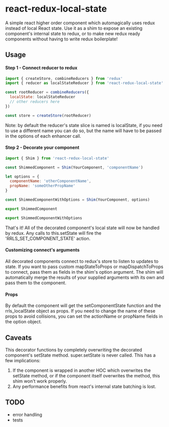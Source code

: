 # react-redux-local-state
A simple react higher order component which automagically uses redux instead of local React state.
Use it as a shim to expose an existing component's internal state to redux, or to make new redux ready components without
having to write redux boilerplate!

## Usage

#### Step 1 - Connect reducer to redux

```javascript
import { createStore, combineReducers } from 'redux'
import { reducer as localStateReducer } from 'react-redux-local-state'

const rootReducer = combineReducers({
  localState: localStateReducer
  // other reducers here
})

const store = createStore(rootReducer)
```

Note: by default the reducer's state slice is named is localState, if you need to use a different name
you can do so, but the name will have to be passed in the options of each enhancer call.

#### Step 2 - Decorate your component

```javascript
import { Shim } from 'react-redux-local-state'

const ShimmedComponent = Shim(YourComponent, 'componentName')

let options = {
  componentName: 'otherComponentName',
  propName: 'someOtherPropName'
}

const ShimmedComponentWithOptions = Shim(YourComponent, options)

export ShimmedComponent

export ShimmedComponentWithOptions
```

That's it! All of the decorated component's local state will now be handled by redux.
Any calls to this.setState will fire the 'RRLS_SET_COMPONENT_STATE' action.

#### Customizing connect's arguments

All decorated components connect to redux's store to listen to updates to state.
If you want to pass custom mapStateToProps or mapDispatchToProps to connect,
pass them as fields in the shim's option argument. The shim will automatically merge the results
of your supplied arguments with its own and pass them to the component.

#### Props

By default the component will get the setComponentState function and the rrls_localState object as props. If you need to change the name of these props to avoid collisions, you can set the actionName or propName fields in the option object.


## Caveats

This decorator functions by completely overwriting the decorated component's setState method. super.setState is never called. This has a few implications:
1. If the component is wrapped in another HOC which overwrites the setState method, or if the component itself overwrites the method, this shim won't work properly.
2. Any performance benefits from react's internal state batching is lost.




## TODO

* error handling
* tests
